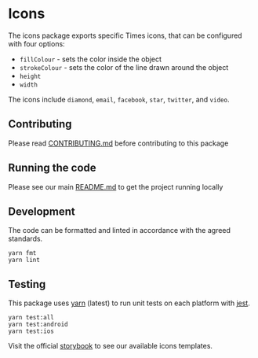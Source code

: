 # Icons

The icons package exports specific Times icons, that can be configured with four
options:

- `fillColour` - sets the color inside the object
- `strokeColour` - sets the color of the line drawn around the object
- `height`
- `width`

The icons include `diamond`, `email`, `facebook`, `star`, `twitter`, and
`video`.

## Contributing

Please read [CONTRIBUTING.md](./CONTRIBUTING.md) before contributing to this
package

## Running the code

Please see our main [README.md](../README.md) to get the project running locally

## Development

The code can be formatted and linted in accordance with the agreed standards.

```
yarn fmt
yarn lint
```

## Testing

This package uses [yarn](https://yarnpkg.com) (latest) to run unit tests on each
platform with [jest](https://facebook.github.io/jest/).

```
yarn test:all
yarn test:android
yarn test:ios
```

Visit the official
[storybook](http://components.thetimes.co.uk/?knob-Size%20of%20ad%20placeholder%3A=default&knob-Icon%20IconStar%20fill=%231D1D1B&knob-Icon%20IconEmail%20fill=%231D1D1B&knob-Icon%20IconVideo%20fill=%231D1D1B&knob-Icon%20IconFacebook%20fill=%231D1D1B&knob-Icon%20IconDiamond%20fill=%231D1D1B&knob-Icon%20IconTwitter%20fill=%23006699&selectedKind=Primitives%2FIcons&selectedStory=Icons&full=0&addons=1&stories=1&panelRight=0&addonPanel=storybooks%2Fstorybook-addon-knobs)
to see our available icons templates.
